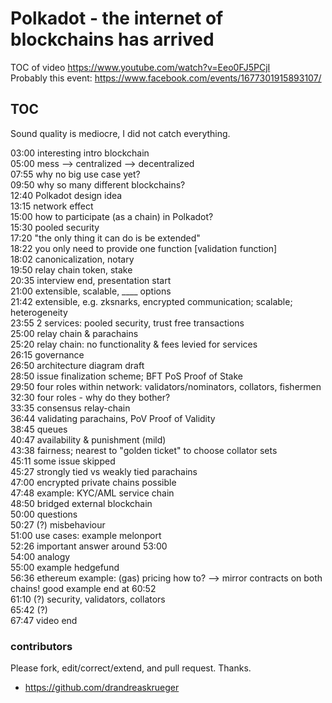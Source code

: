 
# Polkadot - the internet of blockchains has arrived 
TOC of video https://www.youtube.com/watch?v=Eeo0FJ5PCjI  
Probably this event: https://www.facebook.com/events/1677301915893107/  

## TOC
Sound quality is mediocre, I did not catch everything.  

03:00 interesting intro blockchain  
05:00 mess --> centralized --> decentralized  
07:55 why no big use case yet?  
09:50 why so many different blockchains?  
12:40 Polkadot design idea  
13:15 network effect  
15:00 how to participate (as a chain) in Polkadot?  
15:30  pooled security  
17:20  "the only thing it can do is be extended"  
18:22  you only need to provide one function [validation function]  
18:02  canonicalization, notary  
19:50 relay chain token, stake  
20:35 interview end, presentation start  
21:00 extensible, scalable, ____ options  
21:42 extensible, e.g. zksnarks, encrypted communication; scalable; heterogeneity  
23:55 2 services: pooled security, trust free transactions  
25:00 relay chain & parachains  
25:20 relay chain: no functionality & fees levied for services  
26:15 governance  
26:50 architecture diagram draft  
28:50 issue finalization scheme; BFT PoS Proof of Stake  
29:50 four roles within network: validators/nominators, collators, fishermen  
32:30 four roles - why do they bother?  
33:35 consensus relay-chain  
36:44 validating parachains, PoV Proof of Validity  
38:45 queues  
40:47 availability & punishment (mild)  
43:38 fairness; nearest to "golden ticket" to choose collator sets  
45:11 some issue skipped  
45:27 strongly tied vs weakly tied parachains  
47:00 encrypted private chains possible  
47:48 example: KYC/AML service chain  
48:50 bridged external blockchain  
50:00 questions  
50:27 (?) misbehaviour  
51:00 use cases: example melonport  
52:26 important answer around 53:00  
54:00 analogy  
55:00 example hedgefund  
56:36 ethereum example: (gas) pricing how to? --> mirror contracts on both chains! good example end at 60:52  
61:10 (?) security, validators, collators  
65:42 (?)  
67:47 video end  

### contributors
Please fork, edit/correct/extend, and pull request. Thanks.  

* https://github.com/drandreaskrueger

